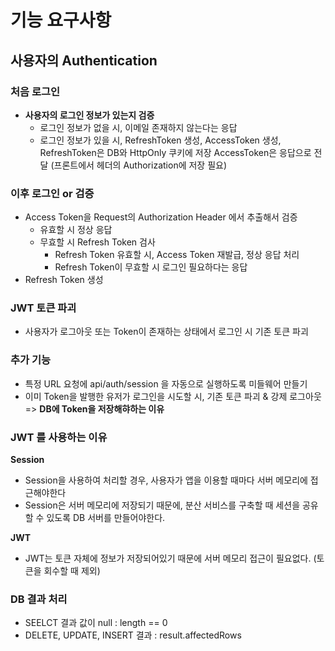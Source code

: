 # 기능 요구사항

## 사용자의 Authentication

### 처음 로그인

- <b> 사용자의 로그인 정보가 있는지 검증 </b>
  - 로그인 정보가 없을 시, 이메일 존재하지 않는다는 응답
  - 로그인 정보가 있을 시, RefreshToken 생성, AccessToken 생성, RefreshToken은 DB와 HttpOnly 쿠키에 저장 AccessToken은 응답으로 전달 (프론트에서 헤더의 Authorization에 저장 필요)

### 이후 로그인 or 검증

- Access Token을 Request의 Authorization Header 에서 추출해서 검증
  - 유효할 시 정상 응답
  - 무효할 시 Refresh Token 검사
    - Refresh Token 유효할 시, Access Token 재발급, 정상 응답 처리
    - Refresh Token이 무효할 시 로그인 필요하다는 응답
- Refresh Token 생성

### JWT 토큰 파괴

- 사용자가 로그아웃 또는 Token이 존재하는 상태에서 로그인 시 기존 토큰 파괴

### 추가 기능

- 특정 URL 요청에 api/auth/session 을 자동으로 실행하도록 미들웨어 만들기
- 이미 Token을 발행한 유저가 로그인을 시도할 시, 기존 토큰 파괴 & 강제 로그아웃 => <b> DB에 Token을 저장해햐하는 이유 </b>

### JWT 를 사용하는 이유

<b>Session</b>

- Session을 사용하여 처리할 경우, 사용자가 앱을 이용할 때마다 서버 메모리에 접근해야한다
- Session은 서버 메모리에 저장되기 때문에, 분산 서비스를 구축할 때 세션을 공유할 수 있도록 DB 서버를 만들어야한다.

<b>JWT</b>

- JWT는 토큰 자체에 정보가 저장되어있기 때문에 서버 메모리 접근이 필요없다. (토큰을 회수할 때 제외)

### DB 결과 처리

- SEELCT 결과 값이 null : length == 0
- DELETE, UPDATE, INSERT 결과 : result.affectedRows
